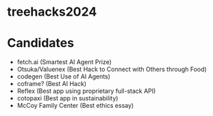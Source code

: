 # treehacks2024

# Candidates
- fetch.ai (Smartest AI Agent Prize)
- Otsuka/Valuenex (Best Hack to Connect with Others through Food)
- codegen (Best Use of AI Agents)
- coframe? (Best AI Hack)
- Reflex (Best app using proprietary full-stack API)
- cotopaxi (Best app in sustainability)
- McCoy Family Center (Best ethics essay)
